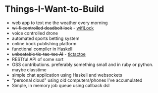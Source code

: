 # Things-I-Want-to-Build

* web app to text me the weather every morning
* ~~wi-fi controlled deadbolt lock~~ - [wifiLock](https://github.com/KarlParkinson/wifiLock)
* voice controlled drone
* automated sports betting system
* online book publishing platform
* functional compiler in Haskell
* ~~unbeatable tic-tac-toe AI~~ - [tictactoe](https://github.com/KarlParkinson/tictactoe)
* RESTful API of some sort
* OSS contributions. preferably something small and in ruby or python. maybe classtime
* simple chat application using Haskell and websockets
* "personal cloud" using old computers/phones I've accumulated
* Simple, in memory job queue using callback dsl
